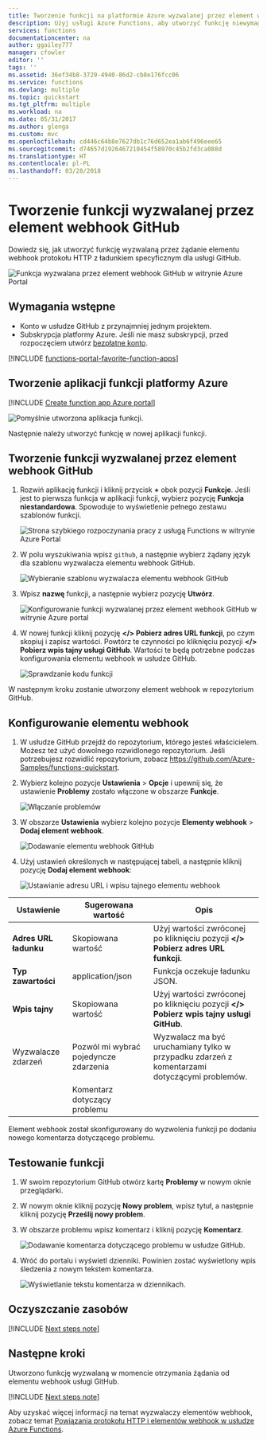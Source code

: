 ```yaml
---
title: Tworzenie funkcji na platformie Azure wyzwalanej przez element webhook GitHub | Microsoft Docs
description: Użyj usługi Azure Functions, aby utworzyć funkcję niewymagającą użycia serwera wywoływaną za pomocą elementu webhook GitHub.
services: functions
documentationcenter: na
author: ggailey777
manager: cfowler
editor: ''
tags: ''
ms.assetid: 36ef34b8-3729-4940-86d2-cb8e176fcc06
ms.service: functions
ms.devlang: multiple
ms.topic: quickstart
ms.tgt_pltfrm: multiple
ms.workload: na
ms.date: 05/31/2017
ms.author: glenga
ms.custom: mvc
ms.openlocfilehash: cd446c64b8e7627db1c76d652ea1ab6f496eee65
ms.sourcegitcommit: d74657d1926467210454f58970c45b2fd3ca088d
ms.translationtype: HT
ms.contentlocale: pl-PL
ms.lasthandoff: 03/28/2018
---
```

# <a name="create-a-function-triggered-by-a-github-webhook"></a>Tworzenie funkcji wyzwalanej przez element webhook GitHub

Dowiedz się, jak utworzyć funkcję wyzwalaną przez żądanie elementu webhook protokołu HTTP z ładunkiem specyficznym dla usługi GitHub.

![Funkcja wyzwalana przez element webhook GitHub w witrynie Azure Portal](./media/functions-create-github-webhook-triggered-function/function-app-in-portal-editor.png)

## <a name="prerequisites"></a>Wymagania wstępne

+ Konto w usłudze GitHub z przynajmniej jednym projektem.
+ Subskrypcja platformy Azure. Jeśli nie masz subskrypcji, przed rozpoczęciem utwórz [bezpłatne konto](https://azure.microsoft.com/free/?WT.mc_id=A261C142F).

[!INCLUDE [functions-portal-favorite-function-apps](../../includes/functions-portal-favorite-function-apps.md)]

## <a name="create-an-azure-function-app"></a>Tworzenie aplikacji funkcji platformy Azure

[!INCLUDE [Create function app Azure portal](../../includes/functions-create-function-app-portal.md)]

![Pomyślnie utworzona aplikacja funkcji.](./media/functions-create-first-azure-function/function-app-create-success.png)

Następnie należy utworzyć funkcję w nowej aplikacji funkcji.

<a name="create-function"></a>

## <a name="create-a-github-webhook-triggered-function"></a>Tworzenie funkcji wyzwalanej przez element webhook GitHub

1. Rozwiń aplikację funkcji i kliknij przycisk **+** obok pozycji **Funkcje**. Jeśli jest to pierwsza funkcja w aplikacji funkcji, wybierz pozycję **Funkcja niestandardowa**. Spowoduje to wyświetlenie pełnego zestawu szablonów funkcji.

    ![Strona szybkiego rozpoczynania pracy z usługą Functions w witrynie Azure Portal](./media/functions-create-github-webhook-triggered-function/add-first-function.png)

2. W polu wyszukiwania wpisz `github`, a następnie wybierz żądany język dla szablonu wyzwalacza elementu webhook GitHub. 

     ![Wybieranie szablonu wyzwalacza elementu webhook GitHub](./media/functions-create-github-webhook-triggered-function/functions-create-github-webhook-trigger.png) 

2. Wpisz **nazwę** funkcji, a następnie wybierz pozycję **Utwórz**. 

     ![Konfigurowanie funkcji wyzwalanej przez element webhook GitHub w witrynie Azure portal](./media/functions-create-github-webhook-triggered-function/functions-create-github-webhook-trigger-2.png) 

3. W nowej funkcji kliknij pozycję **</> Pobierz adres URL funkcji**, po czym skopiuj i zapisz wartości. Powtórz te czynności po kliknięciu pozycji **</> Pobierz wpis tajny usługi GitHub**. Wartości te będą potrzebne podczas konfigurowania elementu webhook w usłudze GitHub.

    ![Sprawdzanie kodu funkcji](./media/functions-create-github-webhook-triggered-function/functions-copy-function-url-github-secret.png)

W następnym kroku zostanie utworzony element webhook w repozytorium GitHub.

## <a name="configure-the-webhook"></a>Konfigurowanie elementu webhook

1. W usłudze GitHub przejdź do repozytorium, którego jesteś właścicielem. Możesz też użyć dowolnego rozwidlonego repozytorium. Jeśli potrzebujesz rozwidlić repozytorium, zobacz <https://github.com/Azure-Samples/functions-quickstart>.

2. Wybierz kolejno pozycje **Ustawienia** > **Opcje** i upewnij się, że ustawienie **Problemy** zostało włączone w obszarze **Funkcje**.

   ![Włączanie problemów](./media/functions-create-github-webhook-triggered-function/functions-create-new-github-webhook.png)

1. W obszarze **Ustawienia** wybierz kolejno pozycje **Elementy webhook** > **Dodaj element webhook**.

    ![Dodawanie elementu webhook GitHub](./media/functions-create-github-webhook-triggered-function/functions-create-new-github-webhook-2.png)

1. Użyj ustawień określonych w następującej tabeli, a następnie kliknij pozycję **Dodaj element webhook**:

    ![Ustawianie adresu URL i wpisu tajnego elementu webhook](./media/functions-create-github-webhook-triggered-function/functions-create-new-github-webhook-3.png)

| Ustawienie | Sugerowana wartość | Opis |
|---|---|---|
| **Adres URL ładunku** | Skopiowana wartość | Użyj wartości zwróconej po kliknięciu pozycji **</> Pobierz adres URL funkcji**. |
| **Typ zawartości** | application/json | Funkcja oczekuje ładunku JSON. |
| **Wpis tajny**   | Skopiowana wartość | Użyj wartości zwróconej po kliknięciu pozycji **</> Pobierz wpis tajny usługi GitHub**. |
| Wyzwalacze zdarzeń | Pozwól mi wybrać pojedyncze zdarzenia | Wyzwalacz ma być uruchamiany tylko w przypadku zdarzeń z komentarzami dotyczącymi problemów.  |
| | Komentarz dotyczący problemu |  |

Element webhook został skonfigurowany do wyzwolenia funkcji po dodaniu nowego komentarza dotyczącego problemu.

## <a name="test-the-function"></a>Testowanie funkcji

1. W swoim repozytorium GitHub otwórz kartę **Problemy** w nowym oknie przeglądarki.

1. W nowym oknie kliknij pozycję **Nowy problem**, wpisz tytuł, a następnie kliknij pozycję **Prześlij nowy problem**.

1. W obszarze problemu wpisz komentarz i kliknij pozycję **Komentarz**.

    ![Dodawanie komentarza dotyczącego problemu w usłudze GitHub.](./media/functions-create-github-webhook-triggered-function/functions-github-webhook-add-comment.png)

1. Wróć do portalu i wyświetl dzienniki. Powinien zostać wyświetlony wpis śledzenia z nowym tekstem komentarza.

     ![Wyświetlanie tekstu komentarza w dziennikach.](./media/functions-create-github-webhook-triggered-function/function-app-view-logs.png)

## <a name="clean-up-resources"></a>Oczyszczanie zasobów

[!INCLUDE [Next steps note](../../includes/functions-quickstart-cleanup.md)]

## <a name="next-steps"></a>Następne kroki

Utworzono funkcję wyzwalaną w momencie otrzymania żądania od elementu webhook usługi GitHub.

[!INCLUDE [Next steps note](../../includes/functions-quickstart-next-steps.md)]

Aby uzyskać więcej informacji na temat wyzwalaczy elementów webhook, zobacz temat [Powiązania protokołu HTTP i elementów webhook w usłudze Azure Functions](functions-bindings-http-webhook.md).
